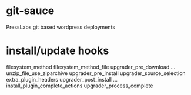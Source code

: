 git-sauce
=========

PressLabs git based wordpress deployments


install/update hooks
====================

filesystem_method
filesystem_method_file
upgrader_pre_download
...
unzip_file_use_ziparchive
upgrader_pre_install
upgrader_source_selection
extra_plugin_headers
upgrader_post_install
...
install_plugin_complete_actions
upgrader_process_complete

